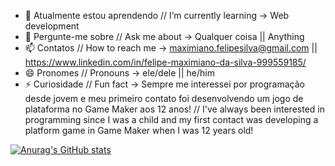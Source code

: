 - 🌱 Atualmente estou aprendendo // I’m currently learning -> Web development
- 💬 Pergunte-me sobre // Ask me about -> Qualquer coisa || Anything
- 📫 Contatos // How to reach me -> maximiano.felipesilva@gmail.com || https://www.linkedin.com/in/felipe-maximiano-da-silva-999559185/
- 😄 Pronomes // Pronouns -> ele/dele || he/him
- ⚡ Curiosidade // Fun fact -> Sempre me interessei por programação desde jovem e meu primeiro contato foi desenvolvendo um jogo de plataforma no Game Maker aos 12 anos! // I've always been interested in programming since I was a child and my first contact was developing a platform game in Game Maker when I was 12 years old!

[![Anurag's GitHub stats](https://github-readme-stats.vercel.app/api?username=FelipeMaximianoSilva&show_icons=true&theme=dracula)](https://github.com/FelipeMaximianoSilva/github-readme-stats)
